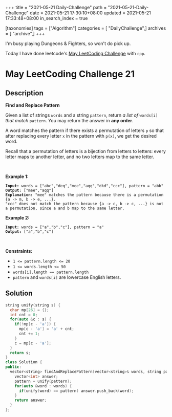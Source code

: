 +++
title = "2021-05-21 Daily-Challenge"
path = "2021-05-21-Daily-Challenge"
date = 2021-05-21 17:30:10+08:00
updated = 2021-05-21 17:33:48+08:00
in_search_index = true

[taxonomies]
tags = ["Algorithm"]
categories = [ "DailyChallenge",]
archives = [ "archive",]
+++

I'm busy playing Dungeons & Fighters, so won't do pick up.

Today I have done leetcode's [May LeetCoding Challenge](https://leetcode.com/explore/challenge/card/may-leetcoding-challenge-2021/600/week-3-may-15th-may-21st/3750/) with `cpp`.

<!-- more -->

# May LeetCoding Challenge 21

## Description

**Find and Replace Pattern**

<p>Given a list of strings <code>words</code> and a string <code>pattern</code>, return <em>a list of</em> <code>words[i]</code> <em>that match</em> <code>pattern</code>. You may return the answer in <strong>any order</strong>.</p>

<p>A word matches the pattern if there exists a permutation of letters <code>p</code> so that after replacing every letter <code>x</code> in the pattern with <code>p(x)</code>, we get the desired word.</p>

<p>Recall that a permutation of letters is a bijection from letters to letters: every letter maps to another letter, and no two letters map to the same letter.</p>

<p>&nbsp;</p>
<p><strong>Example 1:</strong></p>

<pre><code><strong>Input:</strong> words = [&quot;abc&quot;,&quot;deq&quot;,&quot;mee&quot;,&quot;aqq&quot;,&quot;dkd&quot;,&quot;ccc&quot;], pattern = &quot;abb&quot;
<strong>Output:</strong> [&quot;mee&quot;,&quot;aqq&quot;]
<strong>Explanation:</strong> &quot;mee&quot; matches the pattern because there is a permutation {a -&gt; m, b -&gt; e, ...}. 
&quot;ccc&quot; does not match the pattern because {a -&gt; c, b -&gt; c, ...} is not a permutation, since a and b map to the same letter.</code></pre>

<p><strong>Example 2:</strong></p>

<pre><code><strong>Input:</strong> words = [&quot;a&quot;,&quot;b&quot;,&quot;c&quot;], pattern = &quot;a&quot;
<strong>Output:</strong> [&quot;a&quot;,&quot;b&quot;,&quot;c&quot;]</code></pre>

<p>&nbsp;</p>
<p><strong>Constraints:</strong></p>

<ul>
	<li><code>1 &lt;= pattern.length &lt;= 20</code></li>
	<li><code>1 &lt;= words.length &lt;= 50</code></li>
	<li><code>words[i].length == pattern.length</code></li>
	<li><code>pattern</code> and <code>words[i]</code> are lowercase English letters.</li>
</ul>

## Solution

``` cpp
string unify(string s) {
  char mp[26] = {};
  int cnt = 0;
  for(auto &c : s) {
    if(!mp[c - 'a']) {
      mp[c - 'a'] = 'a' + cnt;
      cnt += 1;
    }
    c = mp[c - 'a'];
  }
  return s;
}
class Solution {
public:
  vector<string> findAndReplacePattern(vector<string>& words, string pattern) {
    vector<int> answer;
    pattern = unify(pattern);
    for(auto &word : words) {
      if(unify(word) == pattern) answer.push_back(word);
    }
    return answer;
  }
};
```
